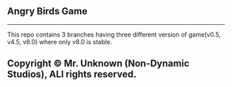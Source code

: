 ## Angry Birds Game
____________________

This repo contains 3 branches having three different version of game(v0.5, v4.5, v8.0) where only v8.0 is stable.

## Copyright © Mr. Unknown (Non-Dynamic Studios), ALl rights reserved.